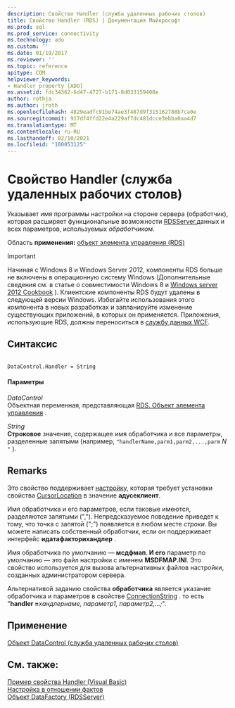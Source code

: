 ```yaml
---
description: Свойство Handler (служба удаленных рабочих столов)
title: Свойство Handler (RDS) | Документация Майкрософт
ms.prod: sql
ms.prod_service: connectivity
ms.technology: ado
ms.custom: ''
ms.date: 01/19/2017
ms.reviewer: ''
ms.topic: reference
apitype: COM
helpviewer_keywords:
- Handler property [ADO]
ms.assetid: fdc34362-6d47-4727-b171-8d033159408e
author: rothja
ms.author: jroth
ms.openlocfilehash: 4829eadfc91be74ae3f487d9f315162788b7ca0e
ms.sourcegitcommit: 917df4ffd22e4a229af7dc481dcce3ebba0aa4d7
ms.translationtype: MT
ms.contentlocale: ru-RU
ms.lasthandoff: 02/10/2021
ms.locfileid: "100053125"
---
```

# <a name="handler-property-rds"></a>Свойство Handler (служба удаленных рабочих столов)
Указывает имя программы настройки на стороне сервера (обработчик), которая расширяет функциональные возможности [RDSServer.](./datafactory-object-rdsserver.md)данных и всех параметров, используемых *обработчиком*.  
  
 Область **применения:** [объект элемента управления (RDS)](./datacontrol-object-rds.md)  
  
> [!IMPORTANT]
>  Начиная с Windows 8 и Windows Server 2012, компоненты RDS больше не включены в операционную систему Windows (Дополнительные сведения см. в статье о совместимости Windows 8 и [Windows server 2012 Cookbook](https://www.microsoft.com/download/details.aspx?id=27416) ). Клиентские компоненты RDS будут удалены в следующей версии Windows. Избегайте использования этого компонента в новых разработках и запланируйте изменение существующих приложений, в которых он применяется. Приложения, использующие RDS, должны переноситься в [службу данных WCF](/dotnet/framework/wcf/).  
  
## <a name="syntax"></a>Синтаксис  
  
```  
  
DataControl.Handler = String  
```  
  
#### <a name="parameters"></a>Параметры  
 *DataControl*  
 Объектная переменная, представляющая [RDS. Объект элемента управления](./datacontrol-object-rds.md) .  
  
 *String*  
 **Строковое** значение, содержащее имя обработчика и все параметры, разделенные запятыми (например, `"handlerName,parm1,parm2,...,parm` *N* `"` ).  
  
## <a name="remarks"></a>Remarks  
 Это свойство поддерживает [настройку](../../guide/remote-data-service/datafactory-customization.md), которая требует установки свойства [CursorLocation](../ado-api/cursorlocation-property-ado.md) в значение **адусеклиент**.  
  
 Имя обработчика и его параметров, если таковые имеются, разделяются запятыми (","). Непредсказуемое поведение приведет к тому, что точка с запятой (";") появляется в любом месте *строки*. Вы можете написать собственный обработчик, если он поддерживает интерфейс **идатафакторихандлер** .  
  
 Имя обработчика по умолчанию — **мсдфмап. И его** параметр по умолчанию — это файл настройки с именем **MSDFMAP.INI**. Это свойство используется для вызова альтернативных файлов настройки, созданных администратором сервера.  
  
 Альтернативой заданию свойства **обработчика** является указание обработчика и параметров в свойстве [ConnectionString](../ado-api/connectionstring-property-ado.md) . то есть "**handler =**_хандлернаме, параметр1, параметр2,...;_".  
  
## <a name="applies-to"></a>Применение  
 [Объект DataControl (служба удаленных рабочих столов)](./datacontrol-object-rds.md)  
  
## <a name="see-also"></a>См. также:  
 [Пример свойства Handler (Visual Basic)](./handler-property-example-vb.md)   
 [Настройка в отношении фактов](../../guide/remote-data-service/datafactory-customization.md)   
 [Объект DataFactory (RDSServer)](./datafactory-object-rdsserver.md)